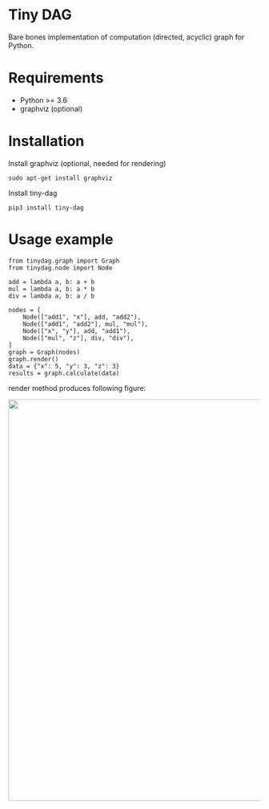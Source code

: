 # Tiny DAG

Bare bones implementation of computation (directed, acyclic) graph for Python.

# Requirements

- Python >= 3.6
- graphviz (optional)

# Installation

Install graphviz (optional, needed for rendering)
```
sudo apt-get install graphviz
```

Install tiny-dag
```
pip3 install tiny-dag
```

# Usage example

```
from tinydag.graph import Graph
from tinydag.node import Node

add = lambda a, b: a + b
mul = lambda a, b: a * b
div = lambda a, b: a / b

nodes = [
    Node(["add1", "x"], add, "add2"),
    Node(["add1", "add2"], mul, "mul"),
    Node(["x", "y"], add, "add1"),
    Node(["mul", "z"], div, "div"),
]
graph = Graph(nodes)
graph.render()
data = {"x": 5, "y": 3, "z": 3}
results = graph.calculate(data)
```

render method produces following figure:
<p align="center">
<img src="sample_graph.jpg" width="800px" />
</p>
